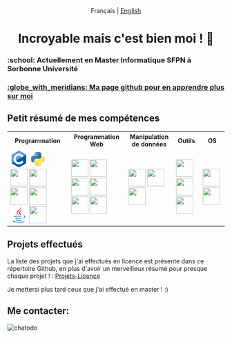 <!--
**Chatodo/chatodo** is a ✨ _special_ ✨ repository because its `README.md` (this file) appears on your GitHub profile.

Here are some ideas to get you started:

- 🔭 I’m currently working on ...
- 🌱 I’m currently learning ...
- 👯 I’m looking to collaborate on ...
- 🤔 I’m looking for help with ...
- 💬 Ask me about ...
- 📫 How to reach me: ...
- 😄 Pronouns: ...
- ⚡ Fun fact: ...
-->
<p align="center">
  <span>Français</span> |
  <a href="https://github.com/Chatodo/chatodo/blob/main/README_EN.md">English</a>
</p>

<h1 align="center">Incroyable mais c'est bien moi ! 👋</h1>
<h3 align="left">:school: Actuellement en Master Informatique SFPN à Sorbonne Université </h3>
<h3 align="left">
<a href="https://chatodo.github.io/">:globe_with_meridians: Ma page github pour en apprendre plus sur moi </a></h3>
<h2 align="left">Petit résumé de mes compétences</h2>
<table>
  <tr>
    <th>Programmation</th>
    <th>Programmation Web</th>
    <th>Manipulation de données</th>
    <th>Outils</th>
    <th>OS</th>
  </tr>
  <tr>
    <td>
			<img src="https://raw.githubusercontent.com/devicons/devicon/master/icons/c/c-original.svg" alt="c" width="40" height="40"/>
			<img src="https://raw.githubusercontent.com/devicons/devicon/master/icons/python/python-original.svg" alt="python" width="40" height="40"/>
      <img src="https://cdn.jsdelivr.net/gh/devicons/devicon/icons/matlab/matlab-original.svg" width="40" height="40"/>
      <img src="https://cdn.jsdelivr.net/gh/devicons/devicon/icons/postgresql/postgresql-original-wordmark.svg" width="40" height="40"/>
      <img src="https://cdn.jsdelivr.net/gh/devicons/devicon/icons/bash/bash-plain.svg" width="40" height="40"/>
      <img src="https://cdn.jsdelivr.net/gh/devicons/devicon/icons/mysql/mysql-plain-wordmark.svg" width="40" height="40" />
			<img src="https://raw.githubusercontent.com/devicons/devicon/master/icons/java/java-original.svg" alt="java" width="40" height="40"/>
      <img src="https://cdn.jsdelivr.net/gh/devicons/devicon/icons/ocaml/ocaml-plain.svg" width="40" height="40"/>
    </td>
    <td>
			<img width="40" height="40" src="https://cdn.jsdelivr.net/gh/devicons/devicon/icons/html5/html5-original.svg" /> 
			<img width="40" height="40" src="https://cdn.jsdelivr.net/gh/devicons/devicon/icons/css3/css3-plain.svg" />
      <img width="40" height="40" src="https://cdn.jsdelivr.net/gh/devicons/devicon/icons/bootstrap/bootstrap-plain.svg" />
			<img width="40" height="40" src="https://cdn.jsdelivr.net/gh/devicons/devicon/icons/jquery/jquery-original.svg" />
			<img width="40" height="40" src="https://cdn.jsdelivr.net/gh/devicons/devicon/icons/javascript/javascript-original.svg" />
			<img width="40" height="40" src="https://cdn.jsdelivr.net/gh/devicons/devicon/icons/php/php-plain.svg" />
		</td>
    <td>
      <img src="https://cdn.jsdelivr.net/gh/devicons/devicon/icons/jupyter/jupyter-original.svg" width="40" height="40"/>
      <img src="https://cdn.jsdelivr.net/gh/devicons/devicon/icons/pandas/pandas-original.svg" width="40" height="40"/>
			<img src="https://cdn.jsdelivr.net/gh/devicons/devicon/icons/numpy/numpy-original.svg" width="40" height="40" />
    </td>
    <td> 
      <img src="https://cdn.jsdelivr.net/gh/devicons/devicon/icons/git/git-original.svg" width="40" height="40"/>
      <img src="https://cdn.jsdelivr.net/gh/devicons/devicon/icons/vscode/vscode-original.svg" width="40" height="40"/>
      <img src="https://cdn.jsdelivr.net/gh/devicons/devicon/icons/latex/latex-original.svg" width="40" height="40"/>
		</td>
    <td>
			<img width="40" height="40" src="https://cdn.jsdelivr.net/gh/devicons/devicon/icons/linux/linux-original.svg" />
			<img width="40" height="40" src="https://cdn.jsdelivr.net/gh/devicons/devicon/icons/windows8/windows8-original.svg" />
		</td>
  </tr>
</table>
<h2 align="left">Projets effectués</h2>
La liste des projets que j'ai effectués en licence est présente dans ce répertoire Github, en plus d'avoir un merveilleux résumé pour presque chaque projet ! : <a href="https://github.com/Chatodo/Projets-Licence>">Projets-Licence</a>

Je metterai plus tard ceux que j'ai effectué en master ! :)
<h2 align="left"> Me contacter: </h2>
<a href="mailto:i%76an.krivo%6Buca%40ou%74loo%6B.f%72"> 
	<img align="left" alt="chatodo"
     src="https://img.shields.io/badge/Gmail-D14836?style=for-the-badge&logo=gmail&logoColor=white">
</a>
